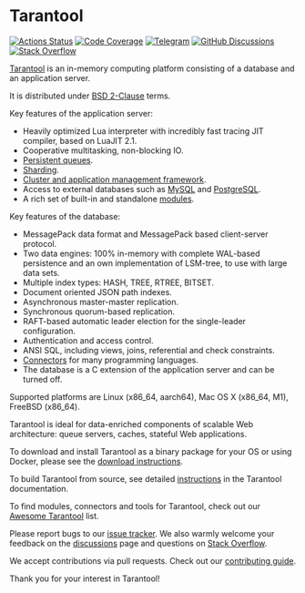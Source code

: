 # Tarantool

[![Actions Status][actions-badge]][actions-url]
[![Code Coverage][coverage-badge]][coverage-url]
[![Telegram][telegram-badge]][telegram-url]
[![GitHub Discussions][discussions-badge]][discussions-url]
[![Stack Overflow][stackoverflow-badge]][stackoverflow-url]

[Tarantool][tarantool-url] is an in-memory computing platform consisting of a
database and an application server.

It is distributed under [BSD 2-Clause][license] terms.

Key features of the application server:

* Heavily optimized Lua interpreter with incredibly fast tracing JIT compiler,
  based on LuaJIT 2.1.
* Cooperative multitasking, non-blocking IO.
* [Persistent queues][queue].
* [Sharding][vshard].
* [Cluster and application management framework][cartridge].
* Access to external databases such as [MySQL][mysql] and [PostgreSQL][pg].
* A rich set of built-in and standalone [modules][modules].

Key features of the database:

* MessagePack data format and MessagePack based client-server protocol.
* Two data engines: 100% in-memory with complete WAL-based persistence and an
  own implementation of LSM-tree, to use with large data sets.
* Multiple index types: HASH, TREE, RTREE, BITSET.
* Document oriented JSON path indexes.
* Asynchronous master-master replication.
* Synchronous quorum-based replication.
* RAFT-based automatic leader election for the single-leader configuration.
* Authentication and access control.
* ANSI SQL, including views, joins, referential and check constraints.
* [Connectors][connectors] for many programming languages.
* The database is a C extension of the application server and can be turned
  off.

Supported platforms are Linux (x86_64, aarch64), Mac OS X (x86_64, M1), FreeBSD
(x86_64).

Tarantool is ideal for data-enriched components of scalable Web architecture:
queue servers, caches, stateful Web applications.

To download and install Tarantool as a binary package for your OS or using
Docker, please see the [download instructions][download].

To build Tarantool from source, see detailed [instructions][building] in the
Tarantool documentation.

To find modules, connectors and tools for Tarantool, check out our [Awesome
Tarantool][awesome-list] list.

Please report bugs to our [issue tracker][issue-tracker]. We also warmly
welcome your feedback on the [discussions][discussions-url] page and questions
on [Stack Overflow][stackoverflow-url].

We accept contributions via pull requests. Check out our [contributing
guide][contributing].

Thank you for your interest in Tarantool!

[actions-badge]: https://github.com/tarantool/tarantool/workflows/release/badge.svg
[actions-url]: https://github.com/tarantool/tarantool/actions
[coverage-badge]: https://coveralls.io/repos/github/tarantool/tarantool/badge.svg?branch=master
[coverage-url]: https://coveralls.io/github/tarantool/tarantool?branch=master
[telegram-badge]: https://img.shields.io/badge/Telegram-join%20chat-blue.svg
[telegram-url]: http://telegram.me/tarantool
[discussions-badge]: https://img.shields.io/github/discussions/tarantool/tarantool
[discussions-url]: https://github.com/tarantool/tarantool/discussions
[stackoverflow-badge]: https://img.shields.io/badge/stackoverflow-tarantool-orange.svg
[stackoverflow-url]: https://stackoverflow.com/questions/tagged/tarantool
[tarantool-url]: https://www.tarantool.io/en/
[license]: LICENSE
[modules]: https://www.tarantool.io/en/download/rocks
[queue]: https://github.com/tarantool/queue
[vshard]: https://github.com/tarantool/vshard
[cartridge]: https://github.com/tarantool/cartridge
[mysql]: https://github.com/tarantool/mysql
[pg]: https://github.com/tarantool/pg
[connectors]: https://www.tarantool.io/en/download/connectors
[download]: https://www.tarantool.io/en/download/
[building]: https://www.tarantool.io/en/doc/latest/dev_guide/building_from_source/
[issue-tracker]: https://github.com/tarantool/tarantool/issues
[contributing]: CONTRIBUTING.md
[awesome-list]: https://github.com/tarantool/awesome-tarantool/
